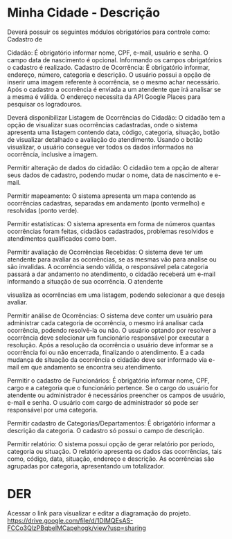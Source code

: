 # Minha Cidade - Descrição
Deverá possuir os seguintes módulos obrigatórios para controle como: Cadastro de

Cidadão: É obrigatório informar nome, CPF, e-mail, usuário e senha. O campo data de nascimento é opcional. Informando os campos obrigatórios o cadastro é realizado. Cadastro de Ocorrência: É obrigatório informar, endereço, número, categoria e descrição. O usuário possui a opção de inserir uma imagem referente à ocorrência, se o mesmo achar necessário. Após o cadastro a ocorrência é enviada a um atendente que irá analisar se a mesma é válida. O endereço necessita da API Google Places para pesquisar os logradouros.

Deverá disponibilizar Listagem de Ocorrências do Cidadão: O cidadão tem a opção de visualizar suas ocorrências cadastradas, onde o sistema apresenta uma listagem contendo data, código, categoria, situação, botão de visualizar detalhado e avaliação do atendimento. Usando o botão visualizar, o usuário consegue ver todos os dados informados na
ocorrência, inclusive a imagem.

Permitir alteração de dados do cidadão: O cidadão tem a opção de alterar seus dados de cadastro, podendo mudar o nome, data de nascimento e e-mail.

Permitir mapeamento: O sistema apresenta um mapa contendo as ocorrências cadastras, separadas em andamento (ponto vermelho) e resolvidas (ponto verde).

Permitir estatísticas: O sistema apresenta em forma de números quantas ocorrências foram feitas, cidadãos cadastrados, problemas resolvidos e atendimentos qualificados como bom.

Permitir avaliação de Ocorrências Recebidas: O sistema deve ter um atendente para avaliar as ocorrências, se as mesmas vão para analise ou são invalidas. A ocorrência sendo válida, o responsável pela categoria passará a dar andamento no atendimento, o cidadão receberá um e-mail informando a situação de sua ocorrência. O atendente

visualiza as ocorrências em uma listagem, podendo selecionar a que deseja avaliar.

Permitir análise de Ocorrências: O sistema deve conter um usuário para administrar cada categoria de ocorrência, o mesmo irá analisar cada ocorrência, podendo resolvê-la ou não. O usuário optando por resolver a ocorrência deve selecionar um funcionário responsável por executar a resolução. Após a resolução da ocorrência o usuário deve informar se a ocorrência foi ou não encerrada, finalizando o atendimento. E a cada mudança de situação da ocorrência o cidadão deve ser informado via e-mail em que andamento se encontra seu atendimento.

Permitir o cadastro de Funcionários: É obrigatório informar nome, CPF, cargo e a categoria que o funcionário pertence. Se o cargo do usuário for atendente ou administrador é necessários preencher os campos de usuário, e-mail e senha. O usuário com cargo de administrador só pode ser responsável por uma categoria.

Permitir cadastro de Categorias/Departamentos: É obrigatório informar a descrição da categoria. O cadastro só possui o campo de descrição.

Permitir relatório: O sistema possui opção de gerar relatório por período, categoria ou situação. O relatório apresenta os dados das ocorrências, tais como, código, data, situação, endereço e descrição. As ocorrências são agrupadas por categoria, apresentando um totalizador.

# DER 
Acessar o link para visualizar e editar a diagramação do projeto.
https://drive.google.com/file/d/1DIMQEsAS-FCCo3QlzPBqbelMCapehogk/view?usp=sharing
